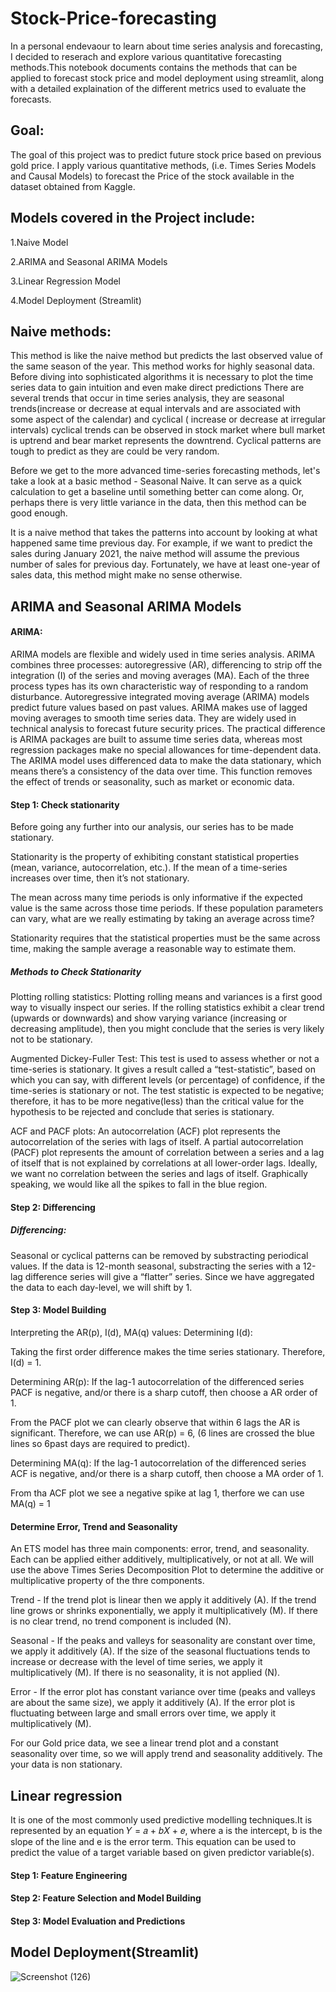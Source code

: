 # Stock-Price-forecasting
In a personal endevaour to learn about time series analysis and forecasting, I decided to reserach and explore various quantitative forecasting methods.This notebook documents contains the methods that can be applied to forecast stock price and model deployment using streamlit, along with a detailed explaination of the different metrics used to evaluate the forecasts.

## Goal: 
The goal of this project was to predict future stock price based on previous gold price. I apply various quantitative methods, (i.e. Times Series Models and Causal Models) to forecast the Price of the stock available in the dataset obtained from Kaggle.

## Models covered in the Project include:

1.Naive Model

2.ARIMA and Seasonal ARIMA Models

3.Linear Regression Model

4.Model Deployment (Streamlit)

## Naive methods:
This method is like the naive method but predicts the last observed value of the same season of the year. This method works for highly seasonal data.
Before diving into sophisticated algorithms it is necessary to plot the time series data to gain intuition and even make direct predictions
There are several trends that occur in time series analysis, they are seasonal trends(increase or decrease at equal intervals and are associated with some aspect of the calendar) and cyclical ( increase or decrease at irregular intervals) cyclical trends can be observed in stock market where bull market is uptrend and bear market represents the downtrend. Cyclical patterns are tough to predict as they are could be very random.

Before we get to the more advanced time-series forecasting methods, let's take a look at a basic method - Seasonal Naive. It can serve as a quick calculation to get a baseline until something better can come along. Or, perhaps there is very little variance in the data, then this method can be good enough.

It is a naive method that takes the  patterns into account by looking at what happened same time previous day. For example, if we want to predict the sales during January 2021, the naive method will assume the previous number of sales for previous day. Fortunately, we have at least one-year of sales data, this method might make no sense otherwise.

## ARIMA and Seasonal ARIMA Models
#### ARIMA: 
ARIMA models are flexible and widely used in time series analysis. ARIMA combines three processes:
autoregressive (AR), differencing to strip off the integration (I) of the series and moving averages (MA). Each
of the three process types has its own characteristic way of responding to a random disturbance. Autoregressive integrated moving average (ARIMA) models predict future values based on past values. ARIMA makes use of lagged moving averages to smooth time series data. They are widely used in technical analysis to forecast future security prices. The practical difference is ARIMA packages are built to assume time series data, whereas most regression packages make no special allowances for time-dependent data. The ARIMA model uses differenced data to make the data stationary, which means there’s a consistency of the data over time. This function removes the effect of trends or seasonality, such as market or economic data.

#### Step 1: Check stationarity
Before going any further into our analysis, our series has to be made stationary.

Stationarity is the property of exhibiting constant statistical properties (mean, variance, autocorrelation, etc.). If the mean of a time-series increases over time, then it’s not stationary.

The mean across many time periods is only informative if the expected value is the same across those time periods. If these population parameters can vary, what are we really estimating by taking an average across time?

Stationarity requires that the statistical properties must be the same across time, making the sample average a reasonable way to estimate them.

##### Methods to Check Stationarity
Plotting rolling statistics: Plotting rolling means and variances is a first good way to visually inspect our series. If the rolling statistics exhibit a clear trend (upwards or downwards) and show varying variance (increasing or decreasing amplitude), then you might conclude that the series is very likely not to be stationary.

Augmented Dickey-Fuller Test: This test is used to assess whether or not a time-series is stationary. It gives a result called a “test-statistic”, based on which you can say, with different levels (or percentage) of confidence, if the time-series is stationary or not. The test statistic is expected to be negative; therefore, it has to be more negative(less) than the critical value for the hypothesis to be rejected and conclude that series is stationary.

ACF and PACF plots: An autocorrelation (ACF) plot represents the autocorrelation of the series with lags of itself. A partial autocorrelation (PACF) plot represents the amount of correlation between a series and a lag of itself that is not explained by correlations at all lower-order lags. Ideally, we want no correlation between the series and lags of itself. Graphically speaking, we would like all the spikes to fall in the blue region.

#### Step 2: Differencing
##### Differencing: 
Seasonal or cyclical patterns can be removed by substracting periodical values. If the data is 12-month seasonal, substracting the series with a 12-lag difference series will give a “flatter” series. Since we have aggregated the data to each day-level, we will shift by 1.

#### Step 3: Model Building
Interpreting the AR(p), I(d), MA(q) values:
Determining I(d):

Taking the first order difference makes the time series stationary. Therefore, I(d) = 1.

Determining AR(p): If the lag-1 autocorrelation of the differenced series PACF is negative, and/or there is a sharp cutoff, then choose a AR order of 1.

From the PACF plot we can clearly observe that within 6 lags the AR is significant. Therefore, we can use AR(p) = 6, (6 lines are crossed the blue lines so 6past days are required to predict).

Determining MA(q): If the lag-1 autocorrelation of the differenced series ACF is negative, and/or there is a sharp cutoff, then choose a MA order of 1.

From tha ACF plot we see a negative spike at lag 1, therfore we can use MA(q) = 1

#### Determine Error, Trend and Seasonality
An ETS model has three main components: error, trend, and seasonality. Each can be applied either additively, multiplicatively, or not at all. We will use the above Times Series Decomposition Plot to determine the additive or multiplicative property of the thre components.

Trend - If the trend plot is linear then we apply it additively (A). If the trend line grows or shrinks exponentially, we apply it multiplicatively (M). If there is no clear trend, no trend component is included (N).

Seasonal - If the peaks and valleys for seasonality are constant over time, we apply it additively (A). If the size of the seasonal fluctuations tends to increase or decrease with the level of time series, we apply it multiplicatively (M). If there is no seasonality, it is not applied (N).

Error - If the error plot has constant variance over time (peaks and valleys are about the same size), we apply it additively (A). If the error plot is fluctuating between large and small errors over time, we apply it multiplicatively (M).

For our Gold price data, we see a linear trend plot and a constant seasonality over time, so we will apply trend and seasonality additively. The your data is non stationary.


## Linear regression
It is one of the most commonly used predictive modelling techniques.It is represented by an equation 𝑌 = 𝑎 + 𝑏𝑋 + 𝑒, where a is the intercept, b is the slope of the line and e is the error term. This equation can be used to predict the value of a target variable based on given predictor variable(s).

#### Step 1: Feature Engineering

#### Step 2: Feature Selection and Model Building

#### Step 3: Model Evaluation and Predictions

## Model Deployment(Streamlit)
![Screenshot (126)](https://github.com/NawajlShaikh/Time-series-predicition/assets/137035926/430ce7d2-de1c-471c-a81c-2d51fc1a2a35)

